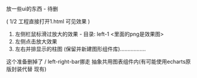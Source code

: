 放一些ui的东西 - 待删

( 1/2 工程直接打开1.html 可见效果 )

1. 左侧栏鼠标滑过放大的效果 - 目录: left-1 <里面的png是效果图>
2. 左侧点击放大效果
3. 左右并排显示的柱图 (保留并新建图形组件库).................

这个准备删掉了 / left-right-bar挪走 抽象共用图表组件内(有可能使用echarts原版封装代替 现有)
